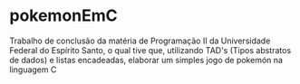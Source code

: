 # pokemonEmC
Trabalho de conclusão da matéria de Programação II da Universidade Federal do Espírito Santo, o qual tive que, utilizando TAD's (Tipos abstratos de dados) e listas encadeadas, elaborar um simples jogo de pokemón na linguagem C
